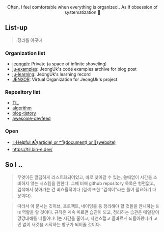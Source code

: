 <div align=center>

Often, I feel comfortable when everything is organized.. As if obsession of systematization 🤣

</div>

## List-up

> 정리를 이곳에

### Organization list

- [jeongph](https://github.com/bin-e): Private (a space of infinite shoveling)
- [ju-examples](https://github.com/ju-examples): JeongUk's code examples archive for blog post
- [ju-learning](https://github.com/ju-learning): JeongUk's learning record
- [JENXOR](https://github.com/jenxor): Virtual Organization for JeongUk's project


### Repository list

- [TIL](https://github.com/bin-e/TIL)
- [algorithm](https://github.com/bin-e/algorithm)
- [blog-tistory](https://github.com/bin-e/blog-tistory)
- [awesome-devfeed](https://github.com/bin-e/awesome-devfeed)

### Open

- [✨Helpful 📬(article) or 🗂(document) or 📱(website)](https://helper.bin-e.dev/)
- https://til.bin-e.dev/

<!--
이걸 어떻게 기록해야 할지 모르겠음;
일단 github repository 정렬이 개판이기때문에 설명란에 구분을 좀 넣어서 프로젝트를 구분해보기로 시도
현재 DoAI:: dev-book:: Jeong-Uk:: 이런식으로 프로젝트 구분을 해둠. 여기 강의관련된거 추가해야함.
-->

## So I ..
> 무엇이든 깔끔하게 리스트화되어있고, 바로 찾아갈 수 있는, 쓸때없이 시간을 소비하지 않는 시스템을 원한다.
> 그에 비해 github repository 목록은 형편없고, 검색해서 찾아가는 건 비효율적이다 (검색 또한 "검색어"라는 룰이 필요하기 때문이다).

> 따라서 이 문서는 깃허브, 프로젝트, 네이밍룰 등 정리해야 할 것들을 안내하는 `등대` 역할을 할 것이다.
> 규칙은 계속 따르면 습관이 되고, 정리하는 습관은 매일같이 망망대해를 떠돌아다니는 시간을 줄이고, 자연스럽고 올바르게 되돌아왔다가 고민 없이 새것을 시작하는 항구가 되어줄 것이다.

